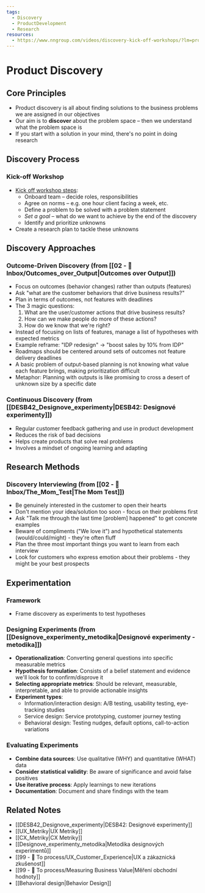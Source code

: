 ```yaml
---
tags:
  - Discovery
  - ProductDevelopment
  - Research
resources:
  - https://www.nngroup.com/videos/discovery-kick-off-workshops/?lm=problem-statements&pt=article
---
```


# Product Discovery

## Core Principles
- Product discovery is all about finding solutions to the business problems we are assigned in our objectives
- Our aim is to **discover** about the problem space – then we understand what the problem space is
- If you start with a solution in your mind, there's no point in doing research

## Discovery Process

### Kick-off Workshop
- [Kick off workshop steps](https://www.nngroup.com/videos/discovery-kick-off-workshops/?lm=problem-statements&pt=article):
	- Onboard team – decide roles, responsibilities
	- Agree on norms – e.g. one hour client facing a week, etc.
	- Define a problem to be solved with a problem statement
	- *Set a goal* – what do we want to achieve by the end of the discovery
	- Identify and prioritize unknowns
- Create a research plan to tackle these unknowns

## Discovery Approaches

### Outcome-Driven Discovery (from [[02 - 📩 Inbox/Outcomes_over_Output|Outcomes over Output]])
- Focus on outcomes (behavior changes) rather than outputs (features)
- Ask "what are the customer behaviors that drive business results?"
- Plan in terms of outcomes, not features with deadlines
- The 3 magic questions:
  1. What are the user/customer actions that drive business results?
  2. How can we make people do more of these actions?
  3. How do we know that we're right?
- Instead of focusing on lists of features, manage a list of hypotheses with expected metrics
- Example reframe: "IDP redesign" → "boost sales by 10% from IDP"
- Roadmaps should be centered around sets of outcomes not feature delivery deadlines
- A basic problem of output-based planning is not knowing what value each feature brings, making prioritization difficult
- Metaphor: Planning with outputs is like promising to cross a desert of unknown size by a specific date

### Continuous Discovery (from [[DESB42_Designove_experimenty|DESB42: Designové experimenty]])
- Regular customer feedback gathering and use in product development 
- Reduces the risk of bad decisions
- Helps create products that solve real problems
- Involves a mindset of ongoing learning and adapting

## Research Methods

### Discovery Interviewing (from [[02 - 📩 Inbox/The_Mom_Test|The Mom Test]])
- Be genuinely interested in the customer to open their hearts
- Don't mention your idea/solution too soon - focus on their problems first
- Ask "Talk me through the last time [problem] happened" to get concrete examples
- Beware of compliments ("We love it") and hypothetical statements (would/could/might) - they're often fluff
- Plan the three most important things you want to learn from each interview
- Look for customers who express emotion about their problems - they might be your best prospects

## Experimentation

### Framework
- Frame discovery as experiments to test hypotheses

### Designing Experiments (from [[Designove_experimenty_metodika|Designové experimenty - metodika]])
- **Operationalization**: Converting general questions into specific measurable metrics
- **Hypothesis formulation**: Consists of a belief statement and evidence we'll look for to confirm/disprove it
- **Selecting appropriate metrics**: Should be relevant, measurable, interpretable, and able to provide actionable insights
- **Experiment types**:
  - Information/interaction design: A/B testing, usability testing, eye-tracking studies
  - Service design: Service prototyping, customer journey testing
  - Behavioral design: Testing nudges, default options, call-to-action variations

### Evaluating Experiments
- **Combine data sources**: Use qualitative (WHY) and quantitative (WHAT) data
- **Consider statistical validity**: Be aware of significance and avoid false positives
- **Use iterative process**: Apply learnings to new iterations
- **Documentation**: Document and share findings with the team

## Related Notes
- [[DESB42_Designove_experimenty|DESB42: Designové experimenty]]
- [[UX_Metriky|UX Metriky]]
- [[CX_Metriky|CX Metriky]]
- [[Designove_experimenty_metodika|Metodika designových experimentů]]
- [[99 - 📄 To process/UX_Customer_Experience|UX a zákaznická zkušenost]]
- [[99 - 📄 To process/Measuring Business Value|Měření obchodní hodnoty]]
- [[Behavioral design|Behavior Design]]